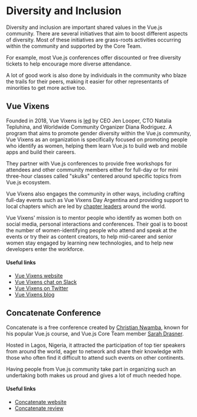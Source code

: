 # Diversity and Inclusion

Diversity and inclusion are important shared values in the Vue.js community. There are several initiatives that aim to boost different aspects of diversity. Most of these initiatives are grass-roots activities occurring within the community and supported by the Core Team. 

For example, most Vue.js conferences offer discounted or free diversity tickets to help encourage more diverse attendance. 

A lot of good work is also done by individuals in the community who blaze the trails for their peers, making it easier for other representants of minorities to get more active too.

## Vue Vixens

Founded in 2018, Vue Vixens is [led](http://vuevixens.org/team) by CEO Jen Looper, CTO Natalia Tepluhina, and Worldwide Community Organizer Diana Rodriguez. A program that aims to promote gender diversity within the Vue.js community, Vue Vixens as an organization is specifically focused on promoting people who identify as women, helping them learn Vue.js to build web and mobile apps and build their careers. 

They partner with Vue.js conferences to provide free workshops for attendees and other community members either for full-day or for mini three-hour classes called "skulks" centered around specific topics from Vue.js ecosystem.

Vue Vixens also engages the community in other ways, including crafting full-day events such as Vue Vixens Day Argentina and providing support to local chapters which are led by [chapter leaders](https://www.vuevixens.org/team) around the world. 

Vue Vixens' mission is to mentor people who identify as women both on social media, personal interactions and conferences. Their goal is to boost the number of women-identifying people who attend and speak at the events or try their as content creators, to help mid-career and senior women stay engaged by learning new technologies, and to help new developers enter the workforce.

#### Useful links

* [Vue Vixens website](https://vuevixens.org)
* [Vue Vixens chat on Slack](https://slackin-fxsumkvfno.now.sh/)
* [Vue Vixens on Twitter](https://twitter.com/VueVixens)
* [Vue Vixens blog](https://dev.to/vuevixens)

## Concatenate Conference

Concatenate is a free conference created by [Christian Nwamba](https://twitter.com/codebeast), known for his popular Vue.js course, and Vue.js Core Team member [Sarah Drasner](https://twitter.com/sarah_edo).

 Hosted in Lagos, Nigeria, it attracted the participation of top tier speakers from around the world, eager to network and share their knowledge with those who often find it difficult to attend such events on other continents. 

Having people from Vue.js community take part in organizing such an undertaking both makes us proud and gives a lot of much needed hope.

#### Useful links

* [Concatenate website](https://concatenate.io)
* [Concatenate review](https://technext.ng/2018/08/13/heres-all-went-down-concatenate-developers-conference)